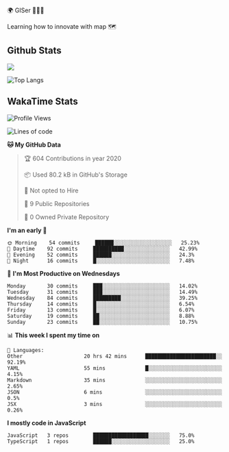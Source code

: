 🌍 GISer 👨🏻‍💻

Learning how to innovate with map 🗺

## Github Stats

![](https://github-readme-stats.vercel.app/api?username=lkcozy&show_icons=true&theme=tokyonight&hide_title=true)

![Top Langs](https://github-readme-stats.vercel.app/api/top-langs/?username=lkcozy&layout=compact&theme=tokyonight)

## WakaTime Stats

<!--START_SECTION:waka-->
![Profile Views](http://img.shields.io/badge/Profile%20Views-50-blue)

![Lines of code](https://img.shields.io/badge/From%20Hello%20World%20I've%20written-300620%20Lines%20of%20code-blue)

**🐱 My GitHub Data** 

> 🏆 604 Contributions in year 2020
 > 
> 📦 Used 80.2 kB in GitHub's Storage 
 > 
> 🚫 Not opted to Hire
 > 
> 📜 9 Public Repositories 
 > 
> 🔑 0 Owned Private Repository 
 > 
**I'm an early 🐤** 

```text
🌞 Morning    54 commits     ██████░░░░░░░░░░░░░░░░░░░   25.23% 
🌆 Daytime    92 commits     ██████████░░░░░░░░░░░░░░░   42.99% 
🌃 Evening    52 commits     ██████░░░░░░░░░░░░░░░░░░░   24.3% 
🌙 Night      16 commits     █░░░░░░░░░░░░░░░░░░░░░░░░   7.48%

```
📅 **I'm Most Productive on Wednesdays** 

```text
Monday       30 commits     ███░░░░░░░░░░░░░░░░░░░░░░   14.02% 
Tuesday      31 commits     ███░░░░░░░░░░░░░░░░░░░░░░   14.49% 
Wednesday    84 commits     █████████░░░░░░░░░░░░░░░░   39.25% 
Thursday     14 commits     █░░░░░░░░░░░░░░░░░░░░░░░░   6.54% 
Friday       13 commits     █░░░░░░░░░░░░░░░░░░░░░░░░   6.07% 
Saturday     19 commits     ██░░░░░░░░░░░░░░░░░░░░░░░   8.88% 
Sunday       23 commits     ██░░░░░░░░░░░░░░░░░░░░░░░   10.75%

```


📊 **This week I spent my time on** 

```text
💬 Languages: 
Other                    20 hrs 42 mins      ███████████████████████░░   92.19% 
YAML                     55 mins             █░░░░░░░░░░░░░░░░░░░░░░░░   4.15% 
Markdown                 35 mins             ░░░░░░░░░░░░░░░░░░░░░░░░░   2.65% 
JSON                     6 mins              ░░░░░░░░░░░░░░░░░░░░░░░░░   0.5% 
JSX                      3 mins              ░░░░░░░░░░░░░░░░░░░░░░░░░   0.26%

```

**I mostly code in JavaScript** 

```text
JavaScript   3 repos        ██████████████████░░░░░░░   75.0% 
TypeScript   1 repos        ██████░░░░░░░░░░░░░░░░░░░   25.0%

```



<!--END_SECTION:waka-->
